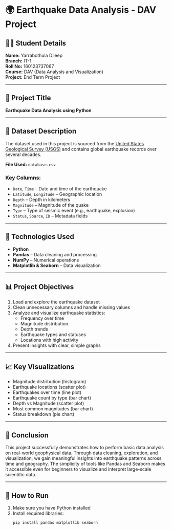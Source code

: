 # 🌍 Earthquake Data Analysis - DAV Project

## 👨‍🎓 Student Details
**Name:** Yarrabothula Dileep  
**Branch:** IT-1  
**Roll No:** 160123737067  
**Course:** DAV (Data Analysis and Visualization)  
**Project:** End Term Project  

---

## 📘 Project Title
**Earthquake Data Analysis using Python**

---

## 📁 Dataset Description

The dataset used in this project is sourced from the [United States Geological Survey (USGS)](https://earthquake.usgs.gov/) and contains global earthquake records over several decades.

**File Used:** `database.csv`

### Key Columns:
- `Date`, `Time` – Date and time of the earthquake
- `Latitude`, `Longitude` – Geographic location
- `Depth` – Depth in kilometers
- `Magnitude` – Magnitude of the quake
- `Type` – Type of seismic event (e.g., earthquake, explosion)
- `Status`, `Source`, `ID` – Metadata fields

---

## 🧪 Technologies Used

- **Python**
- **Pandas** – Data cleaning and processing
- **NumPy** – Numerical operations
- **Matplotlib & Seaborn** – Data visualization

---

## 📊 Project Objectives

1. Load and explore the earthquake dataset
2. Clean unnecessary columns and handle missing values
3. Analyze and visualize earthquake statistics:
   - Frequency over time
   - Magnitude distribution
   - Depth trends
   - Earthquake types and statuses
   - Locations with high activity
4. Present insights with clear, simple graphs

---

## 📈 Key Visualizations

- Magnitude distribution (histogram)
- Earthquake locations (scatter plot)
- Earthquakes over time (line plot)
- Earthquake count by type (bar chart)
- Depth vs Magnitude (scatter plot)
- Most common magnitudes (bar chart)
- Status breakdown (pie chart)

---

## 📝 Conclusion

This project successfully demonstrates how to perform basic data analysis on real-world geophysical data. Through data cleaning, exploration, and visualization, we gain meaningful insights into earthquake patterns across time and geography. The simplicity of tools like Pandas and Seaborn makes it accessible even for beginners to visualize and interpret large-scale scientific data.

---

## 📌 How to Run

1. Make sure you have Python installed
2. Install required libraries:
   ```bash
   pip install pandas matplotlib seaborn
